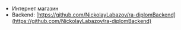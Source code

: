 * Интернет магазин
* Backend: [https://github.com/NickolayLabazov/ra-diplomBackend](https://github.com/NickolayLabazov/ra-diplomBackend)